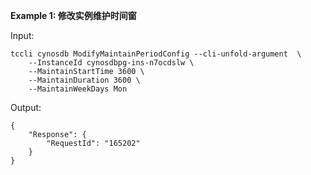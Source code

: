 **Example 1: 修改实例维护时间窗**



Input: 

```
tccli cynosdb ModifyMaintainPeriodConfig --cli-unfold-argument  \
    --InstanceId cynosdbpg-ins-n7ocdslw \
    --MaintainStartTime 3600 \
    --MaintainDuration 3600 \
    --MaintainWeekDays Mon
```

Output: 
```
{
    "Response": {
        "RequestId": "165202"
    }
}
```

